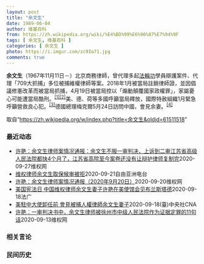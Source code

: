```yaml
---
layout: post
title: "余文生"
date: 1989-06-04
author: 维基百科
from: https://zh.wikipedia.org/wiki/%E4%BD%99%E6%96%87%E7%94%9F
tags: [ 余文生, 维基百科 ]
categories: [ 余文生 ]
photo: https://i.imgur.com/zc9Io71.jpg
comments: true
---
```

<div class="mw-parser-output">
<p><b>余文生</b>（1967年11月11日<span class="useeditintro" title="Template:BLP editintro">－</span>）北京商務律師，曾代理多起<a href="/wiki/%E6%B3%95%E8%BC%AA%E5%8A%9F" class="mw-redirect" title="法輪功">法輪功</a>學員辯護案件、代理「709大抓捕」多位被捕維權律師等案。2018年1月被當局註銷律師證，並因倡議修憲改革而被當局抓捕，4月19日被當局控以「煽動顛覆國家政權罪」，家屬憂心可能遭當局酷刑。<sup id="cite_ref-EPO0420_1-0" class="reference"><a href="#cite_note-EPO0420-1">[1]</a></sup><sup id="cite_ref-bbc17_2-0" class="reference"><a href="#cite_note-bbc17-2">[2]</a></sup>美、德、荷等多國呼籲當局釋放，國際特赦組織1月緊急呼籲營救良心犯。<sup id="cite_ref-amnesty_3-0" class="reference"><a href="#cite_note-amnesty-3">[3]</a></sup>德國總理梅克爾5月24日訪問中國，會見余妻。<sup id="cite_ref-4" class="reference"><a href="#cite_note-4">[4]</a></sup>
</p>
</div><noscript><img src="//zh.wikipedia.org/wiki/Special:CentralAutoLogin/start?type=1x1" alt="" title="" width="1" height="1" style="border: none; position: absolute;"></noscript>
<div class="printfooter">取自“<a dir="ltr" href="https://zh.wikipedia.org/w/index.php?title=余文生&amp;oldid=61511518">https://zh.wikipedia.org/w/index.php?title=余文生&amp;oldid=61511518</a>”</div><div id="recent-news"><h3>最近动态</h3><ul><li><a href="https://nodebe4.github.io/waimei/2020-09-27/%E8%AE%B8%E8%89%B3-%E4%BD%99%E6%96%87%E7%94%9F%E5%BE%8B%E5%B8%88%E6%A1%88%E6%83%85%E5%86%B5%E9%80%9A%E6%8A%A5-%E4%BD%99%E6%96%87%E7%94%9F%E4%B8%8D%E6%9C%8D%E4%B8%80%E5%AE%A1%E5%88%A4%E5%86%B3-%E4%B8%8A%E8%AF%89%E5%88%B0%E4%BA%8C%E5%AE%A1%E6%B1%9F%E8%8B%8F%E7%9C%81%E9%AB%98%E7%BA%A7%E4%BA%BA%E6%B0%91%E6%B3%95%E9%99%A2%E9%83%BD%E5%BF%AB4%E4%B8%AA%E6%9C%88%E4%BA%86-%E6%B1%9F%E8%8B%8F%E7%9C%81%E9%AB%98%E9%99%A2" title="许艳：余文生律师案情况通报：余文生不服一审判决，上诉到二审江苏省高级人民法院都快4个月了，江苏省高院至今案卷还没有让辩护律师复制完—— 余文生不服徐州市中级人民法院的一审判决，上诉到二审江苏省高...">许艳：余文生律师案情况通报：余文生不服一审判决，上诉到二审江苏省高级人民法院都快4个月了，江苏省高院至今案卷还没有让辩护律师复制完</a><time>2020-09-27</time><a class="tag">维权网</a></li>
<li><a href="https://nodebe4.github.io/waimei/2020-09-21/%E7%BB%B4%E6%9D%83%E5%BE%8B%E5%B8%88%E4%BD%99%E6%96%87%E7%94%9F%E5%8F%96%E4%BF%9D%E5%80%99%E5%AE%A1%E8%A2%AB%E6%8B%92" title="维权律师余文生取保候审被拒—— &nbsp; 因“煽动颠覆国家政权”罪成，一审判监4年的维权律师余文生，早前提出上诉，正等候二审。法院日前表明不同意他取保候审。代理律师正要求法院复制光盘，争取二审能出现转...">维权律师余文生取保候审被拒</a><time>2020-09-21</time><a class="tag">自由亚洲电台</a></li>
<li><a href="https://nodebe4.github.io/waimei/2020-09-20/%E8%AE%B8%E8%89%B3-%E4%BD%99%E6%96%87%E7%94%9F%E5%BE%8B%E5%B8%88%E6%A1%88%E6%83%85%E5%86%B5%E9%80%9A%E6%8A%A5-2020%E5%B9%B49%E6%9C%8820%E6%97%A5" title="许艳：余文生律师案情况通报（2020年9月20日）—— 1、9月18日，江苏省高级人民法院，余文生律师案陈劲草法官的助理法官，打电话告知，不同意对余文生取保候审。 2、得知不给余文生取保候审，许...">许艳：余文生律师案情况通报（2020年9月20日）</a><time>2020-09-20</time><a class="tag">维权网</a></li>
<li><a href="https://nodebe4.github.io/waimei/2020-09-18/%E7%BE%8E%E5%9B%BD%E5%AE%AA%E6%B3%95%E6%97%A5-%E4%B8%AD%E5%9B%BD%E7%BB%B4%E6%9D%83%E5%BE%8B%E5%B8%88%E4%BD%99%E6%96%87%E7%94%9F%E5%A6%BB%E5%AD%90%E8%AE%B8%E8%89%B3%E5%9C%A8%E7%BE%8E%E4%BD%BF%E9%A6%86%E4%BC%9A%E8%A7%81%E5%B8%83%E5%85%B0%E6%96%AF%E5%A1%94%E5%BE%B7" title="美国宪法日 中国维权律师余文生妻子许艳在美使馆会见布兰斯塔德—— 18/09/2020 - 17:07 被判煽动颠覆国家政权罪成的中国维权律师余文生，其妻子许艳一直为丈夫奔走。她周四(17日) ...">美国宪法日 中国维权律师余文生妻子许艳在美使馆会见布兰斯塔德</a><time>2020-09-18</time><a class="tag">法广</a></li>
<li><a href="https://nodebe4.github.io/waimei/2020-09-18/%E7%BE%8E%E9%A7%90%E4%B8%AD%E5%A4%A7%E4%BD%BF%E5%8D%B8%E4%BB%BB%E5%89%8D-%E6%9C%83%E8%A6%8B%E8%A2%AB%E6%8D%95%E4%BA%BA%E6%AC%8A%E5%BE%8B%E5%B8%AB%E4%BD%99%E6%96%87%E7%94%9F%E5%A6%BB%E5%AD%90" title="美駐中大使卸任前 會見被捕人權律師余文生妻子—— （中央社台北18日電）中國人權律師余文生因發表修憲建議而被判刑4年，妻子許艷一直為他奔走。自由亞洲電台中文網報導，她昨天會見了即將卸任的美國駐中...">美駐中大使卸任前  會見被捕人權律師余文生妻子</a><time>2020-09-18</time><a class="tag">(臺)中央社CNA</a></li>
<li><a href="https://nodebe4.github.io/waimei/2020-09-13/%E8%AE%B8%E8%89%B3-%E4%B8%80%E5%AE%A1%E5%88%A4%E5%86%B3%E4%B9%A6%E4%B8%AD-%E4%BD%99%E6%96%87%E7%94%9F%E5%BE%8B%E5%B8%88%E8%A2%AB%E5%BE%90%E5%B7%9E%E5%B8%82%E4%B8%AD%E7%BA%A7%E4%BA%BA%E6%B0%91%E6%B3%95%E9%99%A2%E4%BD%9C%E4%B8%BA%E8%AF%81%E6%8D%AE%E5%AE%9A%E7%BD%AA%E7%9A%8411%E5%8F%A5%E8%AF%9D" title="许艳：一审判决书中，余文生律师被徐州市中级人民法院作为证据定罪的11句话—— 从言论自由权来说，这些话属于言论自由；抛开言论自由，他的话又错在哪里了？要余文生遭到判4年有期徒刑，剥夺政治权利3年...">许艳：一审判决书中，余文生律师被徐州市中级人民法院作为证据定罪的11句话</a><time>2020-09-13</time><a class="tag">维权网</a></li>
</ul></div><div id="open-opinion"><h3>相关言论</h3><ul></ul></div><div id="mjls-record"><h3>民间历史</h3><ul></ul></div>
